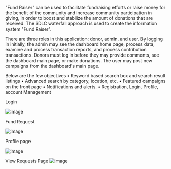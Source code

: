 "Fund Raiser" can be used to facilitate fundraising efforts or raise money for the benefit of the community and increase community participation in giving, in order to boost and stabilize the amount of donations that are received. The SDLC waterfall approach is used to create the information system "Fund Raiser".

There are three roles in this application: donor, admin, and user. By logging in initially, the admin may see the dashboard home page, process data, examine and process transaction reports, and process contribution transactions. Donors must log in before they may provide comments, see the dashboard main page, or make donations. The user may post new campaigns from the dashboard's main page.

Below are the few objectives
•	Keyword based search box and search result listings 
•	Advanced search by category, location, etc.
•	Featured campaigns on the front page 
•	Notifications and alerts. 
•	Registration, Login, Profile, account Management


Login

![image](https://github.com/vamshikusa/FundRaiser/assets/40212124/131d3ed4-dd0c-46ad-8159-669b173d6ba7)

Fund Request

![image](https://github.com/vamshikusa/FundRaiser/assets/40212124/f8cc4b8e-ef9f-4ec6-a81f-ea0c1ac0e220)

Profile page

![image](https://github.com/vamshikusa/FundRaiser/assets/40212124/89520019-0e64-4624-b0bd-48baf3680c1d)

View Requests Page
![image](https://github.com/vamshikusa/FundRaiser/assets/40212124/384edfbe-7cb8-40d2-843a-6605fc6267d9)




